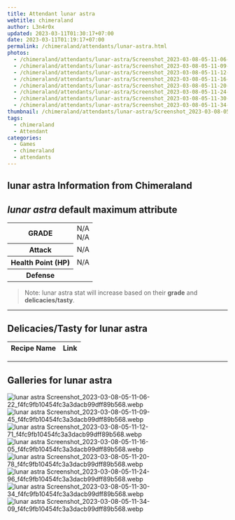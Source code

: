 ```yaml
---
title: Attendant lunar astra
webtitle: chimeraland
author: L3n4r0x
updated: 2023-03-11T01:30:17+07:00
date: 2023-03-11T01:19:17+07:00
permalink: /chimeraland/attendants/lunar-astra.html
photos:
  - /chimeraland/attendants/lunar-astra/Screenshot_2023-03-08-05-11-06-22_f4fc9fb10454fc3a3dacb99dff89b568.webp
  - /chimeraland/attendants/lunar-astra/Screenshot_2023-03-08-05-11-09-45_f4fc9fb10454fc3a3dacb99dff89b568.webp
  - /chimeraland/attendants/lunar-astra/Screenshot_2023-03-08-05-11-12-71_f4fc9fb10454fc3a3dacb99dff89b568.webp
  - /chimeraland/attendants/lunar-astra/Screenshot_2023-03-08-05-11-16-05_f4fc9fb10454fc3a3dacb99dff89b568.webp
  - /chimeraland/attendants/lunar-astra/Screenshot_2023-03-08-05-11-20-78_f4fc9fb10454fc3a3dacb99dff89b568.webp
  - /chimeraland/attendants/lunar-astra/Screenshot_2023-03-08-05-11-24-96_f4fc9fb10454fc3a3dacb99dff89b568.webp
  - /chimeraland/attendants/lunar-astra/Screenshot_2023-03-08-05-11-30-34_f4fc9fb10454fc3a3dacb99dff89b568.webp
  - /chimeraland/attendants/lunar-astra/Screenshot_2023-03-08-05-11-34-09_f4fc9fb10454fc3a3dacb99dff89b568.webp
thumbnail: /chimeraland/attendants/lunar-astra/Screenshot_2023-03-08-05-11-06-22_f4fc9fb10454fc3a3dacb99dff89b568.webp
tags:
  - chimeraland
  - Attendant
categories:
  - Games
  - chimeraland
  - attendants
---
```


<link
  rel="stylesheet"
  href="https://rawcdn.githack.com/dimaslanjaka/Web-Manajemen/870a349/css/bootstrap-5-3-0-alpha3-wrapper.css"
/>
<section id="bootstrap-wrapper">
  <div data-bs-theme="dark">
    <h2>lunar astra Information from Chimeraland</h2>
    <h2 id="attribute"><i>lunar astra</i> default maximum attribute</h2>
    <div class="row">
      <div class="col mb-2">
        <div class="card">
          <div class="card-body">
            <table>
              <tr>
                <th>GRADE</th>
                <td>N/A <br />N/A</td>
              </tr>
              <tr>
                <th>Attack</th>
                <td>N/A</td>
              </tr>
              <tr>
                <th>Health Point (HP)</th>
                <td>N/A</td>
              </tr>
              <tr>
                <th>Defense</th>
                <td></td>
              </tr>
            </table>
          </div>
        </div>
      </div>
    </div>
    <blockquote>
      Note: lunar astra stat will increase based on their <b>grade</b> and
      <b>delicacies/tasty</b>.
    </blockquote>
    <hr />
    <h2 id="delicacies">Delicacies/Tasty for lunar astra</h2>
    <div class="card">
      <div class="card-body">
        <div class="table-responsive">
          <table class="table table-striped">
            <thead>
              <tr>
                <th>Recipe Name</th>
                <th>Link</th>
              </tr>
            </thead>
            <tbody></tbody>
          </table>
        </div>
      </div>
    </div>
    <hr />
    <div id="gallery">
      <h2>Galleries for lunar astra</h2>
      <div class="row">
        <div class="col-lg-6 col-12">
          <img
            src="https://www.webmanajemen.com/chimeraland/attendants/lunar-astra/Screenshot_2023-03-08-05-11-06-22_f4fc9fb10454fc3a3dacb99dff89b568.webp"
            alt="lunar astra Screenshot_2023-03-08-05-11-06-22_f4fc9fb10454fc3a3dacb99dff89b568.webp"
          />
        </div>
        <div class="col-lg-6 col-12">
          <img
            src="https://www.webmanajemen.com/chimeraland/attendants/lunar-astra/Screenshot_2023-03-08-05-11-09-45_f4fc9fb10454fc3a3dacb99dff89b568.webp"
            alt="lunar astra Screenshot_2023-03-08-05-11-09-45_f4fc9fb10454fc3a3dacb99dff89b568.webp"
          />
        </div>
        <div class="col-lg-6 col-12">
          <img
            src="https://www.webmanajemen.com/chimeraland/attendants/lunar-astra/Screenshot_2023-03-08-05-11-12-71_f4fc9fb10454fc3a3dacb99dff89b568.webp"
            alt="lunar astra Screenshot_2023-03-08-05-11-12-71_f4fc9fb10454fc3a3dacb99dff89b568.webp"
          />
        </div>
        <div class="col-lg-6 col-12">
          <img
            src="https://www.webmanajemen.com/chimeraland/attendants/lunar-astra/Screenshot_2023-03-08-05-11-16-05_f4fc9fb10454fc3a3dacb99dff89b568.webp"
            alt="lunar astra Screenshot_2023-03-08-05-11-16-05_f4fc9fb10454fc3a3dacb99dff89b568.webp"
          />
        </div>
        <div class="col-lg-6 col-12">
          <img
            src="https://www.webmanajemen.com/chimeraland/attendants/lunar-astra/Screenshot_2023-03-08-05-11-20-78_f4fc9fb10454fc3a3dacb99dff89b568.webp"
            alt="lunar astra Screenshot_2023-03-08-05-11-20-78_f4fc9fb10454fc3a3dacb99dff89b568.webp"
          />
        </div>
        <div class="col-lg-6 col-12">
          <img
            src="https://www.webmanajemen.com/chimeraland/attendants/lunar-astra/Screenshot_2023-03-08-05-11-24-96_f4fc9fb10454fc3a3dacb99dff89b568.webp"
            alt="lunar astra Screenshot_2023-03-08-05-11-24-96_f4fc9fb10454fc3a3dacb99dff89b568.webp"
          />
        </div>
        <div class="col-lg-6 col-12">
          <img
            src="https://www.webmanajemen.com/chimeraland/attendants/lunar-astra/Screenshot_2023-03-08-05-11-30-34_f4fc9fb10454fc3a3dacb99dff89b568.webp"
            alt="lunar astra Screenshot_2023-03-08-05-11-30-34_f4fc9fb10454fc3a3dacb99dff89b568.webp"
          />
        </div>
        <div class="col-lg-6 col-12">
          <img
            src="https://www.webmanajemen.com/chimeraland/attendants/lunar-astra/Screenshot_2023-03-08-05-11-34-09_f4fc9fb10454fc3a3dacb99dff89b568.webp"
            alt="lunar astra Screenshot_2023-03-08-05-11-34-09_f4fc9fb10454fc3a3dacb99dff89b568.webp"
          />
        </div>
      </div>
    </div>
  </div>
</section>